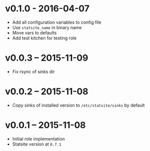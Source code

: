 # v0.1.0 - 2016-04-07

* Add all configuration variables to config file
* Use `statsite_name` in binary name
* Move vars to defaults
* Add test kitchen for testing role

# v0.0.3 – 2015-11-09

* Fix rsync of sinks dir

# v0.0.2 – 2015-11-08

* Copy sinks of installed version to `/etc/statsite/sinks` by default

# v0.0.1 – 2015-11-08

* Initial role implementation
* Statsite version at `0.7.1`
